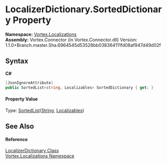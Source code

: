 # LocalizerDictionary.SortedDictionary Property 
 

**Namespace:**&nbsp;<a href="N_Vortex_Localizations.md">Vortex.Localizations</a><br />**Assembly:**&nbsp;Vortex.Connector (in Vortex.Connector.dll) Version: 1.1.0+Branch.master.Sha.6964545d53528bb038364111fd08af947d49d02f

## Syntax

**C#**<br />
``` C#
[JsonIgnoreAttribute]
public SortedList<string, Localizables> SortedDictionary { get; }
```


#### Property Value
Type: <a href="http://msdn2.microsoft.com/en-us/library/ms132319" target="_blank">SortedList</a>(<a href="http://msdn2.microsoft.com/en-us/library/s1wwdcbf" target="_blank">String</a>, <a href="T_Vortex_Localizations_Localizables.md">Localizables</a>)

## See Also


#### Reference
<a href="T_Vortex_Localizations_LocalizerDictionary.md">LocalizerDictionary Class</a><br /><a href="N_Vortex_Localizations.md">Vortex.Localizations Namespace</a><br />